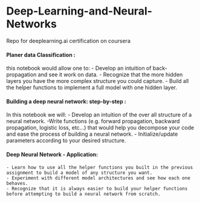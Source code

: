 # Deep-Learning-and-Neural-Networks
Repo for deeplearning.ai certification on coursera
#### Planer data Classification :
this notebook would allow one to:
    - Develop an intuition of back-propagation and see it work on data.
    - Recognize that the more hidden layers you have the more complex structure you could capture.
    - Build all the helper functions to implement a full model with one hidden layer.
#### Building a deep neural network: step-by-step :
In this notebook we will: 
    - Develop an intuition of the over all structure of a neural network.
    -Write functions (e.g. forward propagation, backward propagation, logistic loss, etc...) that would help you decompose your code and ease the process of building a neural network.
    - Initialize/update parameters according to your desired structure.
#### Deep Neural Network - Application:
    - Learn how to use all the helper functions you built in the previous assignment to build a model of any structure you want.
    - Experiment with different model architectures and see how each one behaves.
    - Recognize that it is always easier to build your helper functions before attempting to build a neural network from scratch.
